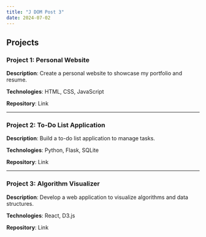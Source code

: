 ```yaml
---
title: "J DOM Post 3"
date: 2024-07-02
---
```

## Projects

### Project 1: Personal Website

**Description**: Create a personal website to showcase my portfolio and resume.

**Technologies**: HTML, CSS, JavaScript

**Repository**: Link 

---

### Project 2: To-Do List Application

**Description**: Build a to-do list application to manage tasks.

**Technologies**: Python, Flask, SQLite

**Repository**: Link 

---

### Project 3: Algorithm Visualizer

**Description**: Develop a web application to visualize algorithms and data structures.

**Technologies**: React, D3.js

**Repository**: Link 
